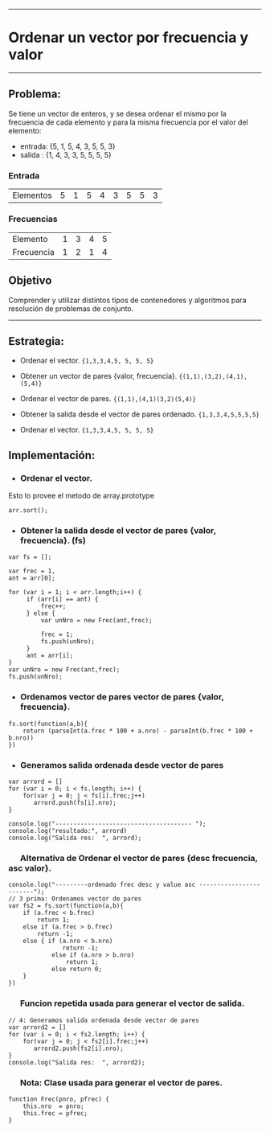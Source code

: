 
***
# Ordenar un vector por frecuencia y valor
***
## Problema: 
Se tiene un vector de enteros, y se desea ordenar el mismo por la frecuencia de cada elemento y para la misma frecuencia por el valor del elemento:

* entrada:  {5, 1, 5, 4, 3, 5, 5, 3}    
* salida :  {1, 4, 3, 3, 5, 5, 5, 5} 

### Entrada
<Table>
  <tr>
      <td>Elementos</td>
      <td>5</td>
      <td>1</td>
      <td>5</td>
      <td>4</td>
      <td>3</td>
      <td>5</td>
      <td>5</td>
      <td>3</td>
   </tr>
   <tr>
</Table>

### Frecuencias
<Table>
  <tr>
      <td>Elemento</td>
      <td>1</td>
      <td>3</td>
      <td>4</td>
      <td>5</td>
   </tr>
   <tr>
    <td>Frecuencia</td>
      <td>1</td>
      <td>2</td>
      <td>1</td>
      <td>4</td>
  </tr>
</Table>

## Objetivo
Comprender y utilizar distintos tipos de contenedores y algoritmos para resolución de problemas de conjunto.

***


## Estrategia: 
* Ordenar el vector.           `{1,3,3,4,5, 5, 5, 5}` 
* Obtener un vector de pares {valor, frecuencia}.   `{(1,1),(3,2),(4,1),(5,4)}`
* Ordenar el vector de pares. `{(1,1),(4,1)(3,2)(5,4)}`
* Obtener la salida desde el vector de pares ordenado. `{1,3,3,4,5,5,5,5}`

* Ordenar el vector.           `{1,3,3,4,5, 5, 5, 5}` 

## Implementación: 
* ### Ordenar el vector.
Esto lo provee el metodo de array.prototype
```
arr.sort();

```

* ### Obtener la salida desde el vector de pares {valor, frecuencia}. (fs)
```
var fs = [];

var frec = 1, 
ant = arr[0];

for (var i = 1; i < arr.length;i++) {
     if (arr[i] == ant) {
         frec++;
     } else {
         var unNro = new Frec(ant,frec);

         frec = 1;
         fs.push(unNro);
     }  
     ant = arr[i];
}
var unNro = new Frec(ant,frec);
fs.push(unNro);
```

* ### Ordenamos vector de pares vector de pares {valor, frecuencia}.
```
fs.sort(function(a,b){
    return (parseInt(a.frec * 100 + a.nro) - parseInt(b.frec * 100 + b.nro))
})
```


* ### Generamos salida ordenada desde vector de pares
```
var arrord = []
for (var i = 0; i < fs.length; i++) {
    for(var j = 0; j < fs[i].frec;j++)
       arrord.push(fs[i].nro);
}

console.log("-------------------------------------- ");
console.log("resultado:", arrord)
console.log("Salida res:  ", arrord);
```

### &nbsp;&nbsp;&nbsp;&nbsp;&nbsp; Alternativa de Ordenar el vector de pares  {desc frecuencia, asc valor}.
```
console.log("---------ordenado frec desc y value asc ------------------------");
// 3 prima: Ordenamos vector de pares
var fs2 = fs.sort(function(a,b){
    if (a.frec < b.frec) 
        return 1;
    else if (a.frec > b.frec)
        return -1;
    else { if (a.nro < b.nro)
               return -1;
            else if (a.nro > b.nro)
                return 1;
            else return 0;
    }
})

```

### &nbsp;&nbsp;&nbsp;&nbsp;&nbsp; Funcion repetida usada para generar el vector de salida.
```
// 4: Generamos salida ordenada desde vector de pares
var arrord2 = []
for (var i = 0; i < fs2.length; i++) {
    for(var j = 0; j < fs2[i].frec;j++)
       arrord2.push(fs2[i].nro);
}
console.log("Salida res:  ", arrord2);

```


### &nbsp;&nbsp;&nbsp;&nbsp;&nbsp; Nota: Clase usada para generar el vector de pares.

```
function Frec(pnro, pfrec) {
    this.nro  = pnro;
    this.frec = pfrec;
}

```

